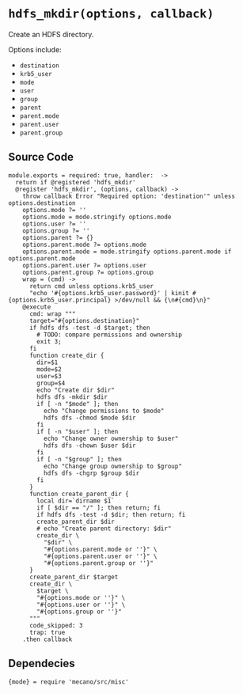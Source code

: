 
# `hdfs_mkdir(options, callback)`

Create an HDFS directory.

Options include:

*   `destination`   
*   `krb5_user`   
*   `mode`   
*   `user`   
*   `group`   
*   `parent`   
*   `parent.mode`   
*   `parent.user`   
*   `parent.group`   

## Source Code

    module.exports = required: true, handler:  ->
      return if @registered 'hdfs_mkdir'
      @register 'hdfs_mkdir', (options, callback) ->
        throw callback Error "Required option: 'destination'" unless options.destination
        options.mode ?= ''
        options.mode = mode.stringify options.mode
        options.user ?= ''
        options.group ?= ''
        options.parent ?= {}
        options.parent.mode ?= options.mode
        options.parent.mode = mode.stringify options.parent.mode if options.parent.mode
        options.parent.user ?= options.user
        options.parent.group ?= options.group
        wrap = (cmd) ->
          return cmd unless options.krb5_user
          "echo '#{options.krb5_user.password}' | kinit #{options.krb5_user.principal} >/dev/null && {\n#{cmd}\n}"
        @execute
          cmd: wrap """
          target="#{options.destination}"
          if hdfs dfs -test -d $target; then
            # TODO: compare permissions and ownership
            exit 3;
          fi
          function create_dir {
            dir=$1
            mode=$2
            user=$3
            group=$4
            echo "Create dir $dir"
            hdfs dfs -mkdir $dir
            if [ -n "$mode" ]; then
              echo "Change permissions to $mode"
              hdfs dfs -chmod $mode $dir
            fi
            if [ -n "$user" ]; then
              echo "Change owner ownership to $user"
              hdfs dfs -chown $user $dir
            fi
            if [ -n "$group" ]; then
              echo "Change group ownership to $group"
              hdfs dfs -chgrp $group $dir
            fi
          }
          function create_parent_dir {
            local dir=`dirname $1`
            if [ $dir == "/" ]; then return; fi
            if hdfs dfs -test -d $dir; then return; fi
            create_parent_dir $dir
            # echo "Create parent directory: $dir"
            create_dir \
              "$dir" \
              "#{options.parent.mode or ''}" \
              "#{options.parent.user or ''}" \
              "#{options.parent.group or ''}"
          }
          create_parent_dir $target
          create_dir \
            $target \
            "#{options.mode or ''}" \
            "#{options.user or ''}" \
            "#{options.group or ''}"
          """
          code_skipped: 3
          trap: true
        .then callback

## Dependecies

    {mode} = require 'mecano/src/misc'
